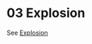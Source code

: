 # 03 Explosion 
    
See [Explosion](../../../1D%202D%20motion/1D40%20Center%20of%20Mass/1D4004%20Explosion/1D4004.md)

